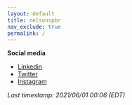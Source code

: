 ```yaml
---
layout: default
title: nelsonspbr
nav_exclude: true
permalink: /
---
```


**Social media**

- [Linkedin](https://www.linkedin.com/in/nelsonspbr)
- [Twitter](https://twitter.com/nmimurag)
- [Instagram](https://www.instagram.com/nmimurag)

_Last timestamp: 2021/06/01 00:06 (EDT)_
